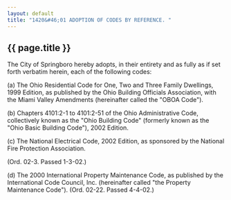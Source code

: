 ```yaml
---
layout: default
title: "1420&#46;01 ADOPTION OF CODES BY REFERENCE. "
---
```


{{ page.title }}
----------------

The City of Springboro hereby adopts, in their entirety and as fully as if set forth verbatim herein, each of the following codes: 

(a) The Ohio Residential Code for One, Two and Three Family Dwellings, 1999 Edition, as published by the Ohio Building Officials Association, with the Miami Valley Amendments (hereinafter called the &quot;OBOA Code&quot;). 

(b)  Chapters 4101:2-1 to 4101:2-51 of the Ohio Administrative Code, collectively known as the &quot;Ohio Building Code&quot; (formerly known as the &quot;Ohio Basic Building Code&quot;), 2002 Edition.

(c) The National Electrical Code, 2002 Edition, as sponsored by the National Fire Protection Association.

(Ord. 02-3. Passed 1-3-02.)

(d) The 2000 International Property Maintenance Code, as published by the International Code Council, Inc. (hereinafter called "the Property Maintenance Code"). (Ord. 02-22. Passed 4-4-02.)
